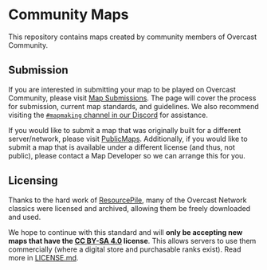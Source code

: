 Community Maps
==============

This repository contains maps created by community members of Overcast Community.

## Submission

If you are interested in submitting your map to be played on Overcast Community, please visit [Map Submissions](https://oc.tc/submissions/). The page will cover the process for submission, current map standards, and guidelines. We also recommend visiting the [`#mapmaking` channel in our Discord](https://oc.tc/discord) for assistance.

If you would like to submit a map that was originally built for a different server/network, please visit [PublicMaps](https://github.com/OvercastCommunity/PublicMaps). 
Additionally, if you would like to submit a map that is available under a different license (and thus, not public), please contact a Map Developer so we can arrange this for you.

## Licensing

Thanks to the hard work of [ResourcePile](https://mcresourcepile.github.io/), many of the Overcast Network classics were licensed and archived, allowing them be freely downloaded and used.

We hope to continue with this standard and will **only be accepting new maps that have the [CC BY-SA 4.0](https://creativecommons.org/licenses/by-sa/4.0/) license**. This allows servers to use them commercially (where a digital store and purchasable ranks exist). Read more in [LICENSE.md](LICENSE.md).

